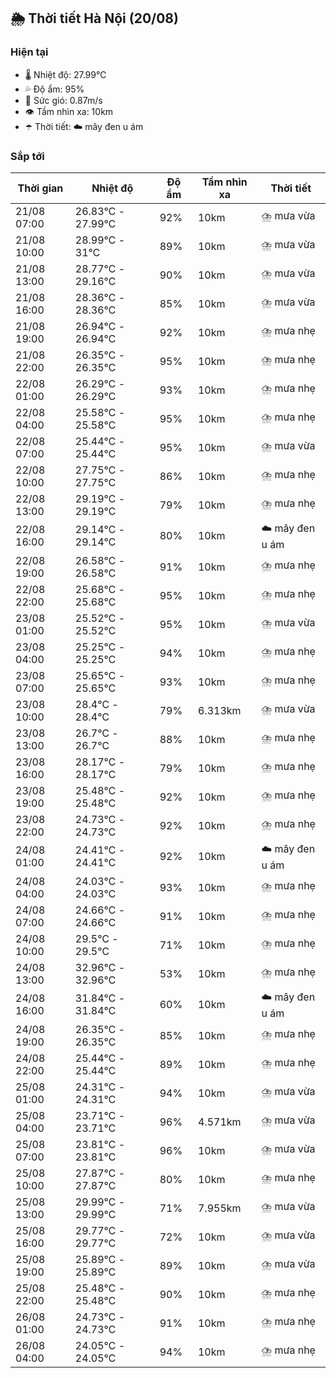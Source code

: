 ## 🌦️ Thời tiết Hà Nội (20/08)

### Hiện tại

- 🌡️ Nhiệt độ: 27.99℃
- 💦 Độ ẩm: 95%
- 💨 Sức gió: 0.87m/s
- 👁️ Tầm nhìn xa: 10km
- ☂️ Thời tiết: ☁️ mây đen u ám

### Sắp tới

| Thời gian | Nhiệt độ | Độ ẩm | Tầm nhìn xa | Thời tiết |
| --- | --- | --- | --- | --- |
| 21/08 07:00 | 26.83℃ - 27.99℃ | 92% | 10km | ⛈️ mưa vừa |
| 21/08 10:00 | 28.99℃ - 31℃ | 89% | 10km | ⛈️ mưa vừa |
| 21/08 13:00 | 28.77℃ - 29.16℃ | 90% | 10km | ⛈️ mưa vừa |
| 21/08 16:00 | 28.36℃ - 28.36℃ | 85% | 10km | ⛈️ mưa vừa |
| 21/08 19:00 | 26.94℃ - 26.94℃ | 92% | 10km | ⛈️ mưa nhẹ |
| 21/08 22:00 | 26.35℃ - 26.35℃ | 95% | 10km | ⛈️ mưa nhẹ |
| 22/08 01:00 | 26.29℃ - 26.29℃ | 93% | 10km | ⛈️ mưa nhẹ |
| 22/08 04:00 | 25.58℃ - 25.58℃ | 95% | 10km | ⛈️ mưa nhẹ |
| 22/08 07:00 | 25.44℃ - 25.44℃ | 95% | 10km | ⛈️ mưa vừa |
| 22/08 10:00 | 27.75℃ - 27.75℃ | 86% | 10km | ⛈️ mưa nhẹ |
| 22/08 13:00 | 29.19℃ - 29.19℃ | 79% | 10km | ⛈️ mưa nhẹ |
| 22/08 16:00 | 29.14℃ - 29.14℃ | 80% | 10km | ☁️ mây đen u ám |
| 22/08 19:00 | 26.58℃ - 26.58℃ | 91% | 10km | ⛈️ mưa nhẹ |
| 22/08 22:00 | 25.68℃ - 25.68℃ | 95% | 10km | ⛈️ mưa nhẹ |
| 23/08 01:00 | 25.52℃ - 25.52℃ | 95% | 10km | ⛈️ mưa vừa |
| 23/08 04:00 | 25.25℃ - 25.25℃ | 94% | 10km | ⛈️ mưa nhẹ |
| 23/08 07:00 | 25.65℃ - 25.65℃ | 93% | 10km | ⛈️ mưa nhẹ |
| 23/08 10:00 | 28.4℃ - 28.4℃ | 79% | 6.313km | ⛈️ mưa vừa |
| 23/08 13:00 | 26.7℃ - 26.7℃ | 88% | 10km | ⛈️ mưa nhẹ |
| 23/08 16:00 | 28.17℃ - 28.17℃ | 79% | 10km | ⛈️ mưa nhẹ |
| 23/08 19:00 | 25.48℃ - 25.48℃ | 92% | 10km | ⛈️ mưa nhẹ |
| 23/08 22:00 | 24.73℃ - 24.73℃ | 92% | 10km | ⛈️ mưa nhẹ |
| 24/08 01:00 | 24.41℃ - 24.41℃ | 92% | 10km | ☁️ mây đen u ám |
| 24/08 04:00 | 24.03℃ - 24.03℃ | 93% | 10km | ⛈️ mưa nhẹ |
| 24/08 07:00 | 24.66℃ - 24.66℃ | 91% | 10km | ⛈️ mưa nhẹ |
| 24/08 10:00 | 29.5℃ - 29.5℃ | 71% | 10km | ⛈️ mưa nhẹ |
| 24/08 13:00 | 32.96℃ - 32.96℃ | 53% | 10km | ⛈️ mưa nhẹ |
| 24/08 16:00 | 31.84℃ - 31.84℃ | 60% | 10km | ☁️ mây đen u ám |
| 24/08 19:00 | 26.35℃ - 26.35℃ | 85% | 10km | ⛈️ mưa nhẹ |
| 24/08 22:00 | 25.44℃ - 25.44℃ | 89% | 10km | ⛈️ mưa nhẹ |
| 25/08 01:00 | 24.31℃ - 24.31℃ | 94% | 10km | ⛈️ mưa vừa |
| 25/08 04:00 | 23.71℃ - 23.71℃ | 96% | 4.571km | ⛈️ mưa vừa |
| 25/08 07:00 | 23.81℃ - 23.81℃ | 96% | 10km | ⛈️ mưa vừa |
| 25/08 10:00 | 27.87℃ - 27.87℃ | 80% | 10km | ⛈️ mưa nhẹ |
| 25/08 13:00 | 29.99℃ - 29.99℃ | 71% | 7.955km | ⛈️ mưa vừa |
| 25/08 16:00 | 29.77℃ - 29.77℃ | 72% | 10km | ⛈️ mưa vừa |
| 25/08 19:00 | 25.89℃ - 25.89℃ | 89% | 10km | ⛈️ mưa vừa |
| 25/08 22:00 | 25.48℃ - 25.48℃ | 90% | 10km | ⛈️ mưa nhẹ |
| 26/08 01:00 | 24.73℃ - 24.73℃ | 91% | 10km | ⛈️ mưa nhẹ |
| 26/08 04:00 | 24.05℃ - 24.05℃ | 94% | 10km | ⛈️ mưa nhẹ |
